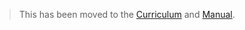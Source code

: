 
> This has been moved to the [Curriculum](https://labordynamicsinstitute.github.io/replicability-training-curriculum/) and [Manual](https://labordynamicsinstitute.github.io/replicability-training-manual-new/13-approving-issues.html).

